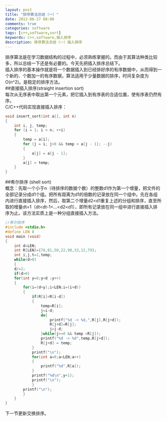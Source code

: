 ```yaml
---
layout: post
title: "排序算法总结（一）"
date: 2012-06-27 08:00
comments: true
categories: software
tags: [c++,software,sort]
keywords: c++,software,插入排序
description: 排序算法总结（一）插入排序
---
```

排序算法是在学习数据结构的过程中，必须熟练掌握的。而由于其算法种类比较多，所以总结一下还是有必要的。今天先把插入排序总结下。   
插入排序的基本操作就是将一个数据插入到已经排好序的有序数据中，从而得到一个新的、个数加一的有序数据，算法适用于少量数据的排序，时间复杂度为O(n^2)。是稳定的排序方法。   
##直接插入排序(straight insertion sort)   
每次从无序表中取出第一个元素，把它插入到有序表的合适位置，使有序表仍然有序。   
C/C++代码实现直接插入排序：    
``` c++  插入排序代码(straight insertion sort)
void insert_sort(int a[], int n)
{
	int i, j, temp;
	for (i = 1; i < n; ++i)
	{
		temp = a[i];
		for (j = i; j>0 && temp < a[j - 1]; --j)
		{
			a[j] = a[j - 1];
		}
		a[j] = temp;
	}
} 
```
<!--more-->
##希尔排序 (shell sort)   
概念：先取一个小于n（待排序的数据个数）的整数d1作为第一个增量，把文件的全部记录分成d1个组。把所有距离为d1的倍数的记录放在同一个组中。先在各组内进行直接插入排序，然后，取第二个增量d2<d1重复上述的分组和排序，直至所取的增量dt=1（dt<dt-1<…<d2<d1），即所有记录放在同一组中进行直接插入排序为止。该方法实质上是一种分组直接插入方法。    
``` c++ 希尔排序(shell sort)
//希尔排序
#include <stdio.h>
#define LEN 8
void main (void)
{
	int d=LEN;
	int R[LEN]={76,81,50,22,98,33,12,79};
	int i,j,t=1,temp;
	while(d>0)
	{
	d/=2;
	if(d>0)
	for(int y=0;y<d ;y++)
	{
		for(i=(d+y);i<LEN;i=(i+d))
		{
			if(R[i]<R[i-d])
			{
				temp=R[i];
				j=i-d;
				do{
					printf("%d -> %d,",R[j],R[j+d]);
					R[j+d]=R[j];
					j=j-d;
				}while(j>=0 && temp <R[j]);
				printf("%d -> %d",temp,R[j+d]);
				R[j+d] = temp;
			}
			printf("\n");
			for(int a=0;a<LEN;a++)
			{
				printf("%d",R[a]);
			}
			printf("%d\n",y+1);
			printf("\n");
			}
		printf("\n");
		}
	}
} 
```
   
下一节更新交换排序。   
